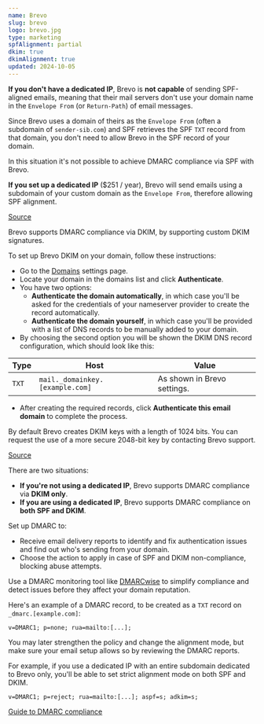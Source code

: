 ```yaml
---
name: Brevo
slug: brevo
logo: brevo.jpg
type: marketing
spfAlignment: partial
dkim: true
dkimAlignment: true
updated: 2024-10-05
---
```


<script>
  import DotsBadge from '$lib/mdsvex/dots-badge.svelte';
</script>

<Block title="SPF">

**If you don't have a dedicated IP**, Brevo is **not capable** of sending SPF-aligned emails, meaning that their mail servers don't use your domain name in the `Envelope From` (or `Return-Path`) of email messages.

Since Brevo uses a domain of theirs as the `Envelope From` (often a subdomain of `sender-sib.com`) and SPF retrieves the SPF `TXT` record from that domain, you don't need to allow Brevo in the SPF record of your domain.

In this situation it's not possible to achieve DMARC compliance via SPF with Brevo.

**If you set up a dedicated IP** ($251 / year), Brevo will send emails using a subdomain of your custom domain as the `Envelope From`, therefore allowing SPF alignment.

[Source](https://help.brevo.com/hc/en-us/articles/115000240344-Set-up-your-dedicated-IP-in-Brevo)

</Block>

<Block title="DKIM">

Brevo supports DMARC compliance via DKIM, by supporting custom DKIM signatures.

To set up Brevo DKIM on your domain, follow these instructions:

- Go to the [Domains](https://app.brevo.com/senders/domain/list) settings page.
- Locate your domain in the domains list and click **Authenticate**.
- You have two options:
  - **Authenticate the domain automatically**, in which case you'll be asked for the credentials of your nameserver provider to create the record automatically.
  - **Authenticate the domain yourself**, in which case you'll be provided with a list of DNS records to be manually added to your domain.
- By choosing the second option you will be shown the DKIM DNS record configuration, which should look like this:

| Type  | Host                            | Value                       |
| ----- | ------------------------------- | --------------------------- |
| `TXT` | `mail._domainkey.[example.com]` | As shown in Brevo settings. |

- After creating the required records, click **Authenticate this email domain** to complete the process.

By default Brevo creates DKIM keys with a length of 1024 bits. You can request the use of a more secure 2048-bit key by contacting Brevo support.

[Source](https://help.brevo.com/hc/en-us/articles/12163873383186-Authenticate-your-domain-with-Brevo-Brevo-code-DKIM-record-DMARC-record)

</Block>

<Block title="DMARC">

There are two situations:

- **If you're not using a dedicated IP**, Brevo supports DMARC compliance via **DKIM only**.
- **If you are using a dedicated IP**, Brevo supports DMARC compliance on **both SPF and DKIM**.

Set up DMARC to:

- Receive email delivery reports to identify and fix authentication issues and find out who's sending from your domain.
- Choose the action to apply in case of SPF and DKIM non-compliance, blocking abuse attempts.

Use a DMARC monitoring tool like [DMARCwise](https://dmarcwise.io) to simplify compliance and detect issues before they affect your domain reputation.

Here's an example of a DMARC record, to be created as a `TXT` record on `_dmarc.[example.com]`:

```
v=DMARC1; p=none; rua=mailto:[...];
```

You may later strengthen the policy and change the alignment mode, but make sure your email setup allows so by reviewing the DMARC reports.

For example, if you use a dedicated IP with an entire subdomain dedicated to Brevo only, you'll be able to set strict alignment mode on both SPF and DKIM.

```
v=DMARC1; p=reject; rua=mailto:[...]; aspf=s; adkim=s;
```

[Guide to DMARC compliance](https://dmarcwise.io/docs/guide-to-dmarc-compliance)

</Block>
